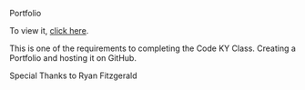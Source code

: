 Portfolio 

To view it, [click here](https://mantarara.github.io/).

This is one of the requirements to completing the Code KY Class. 
Creating a Portfolio and hosting it on GitHub.

Special Thanks to Ryan Fitzgerald
